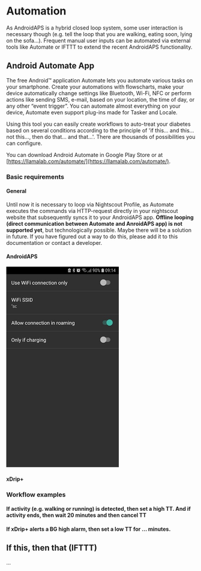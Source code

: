 # Automation

As AndroidAPS is a hybrid closed loop system, some user interaction is necessary though (e.g. tell the loop that you are walking, eating soon, lying on the sofa...). Frequent manual user inputs can be automated via external tools like Automate or IFTTT to extend the recent AndroidAPS functionality. 

## Android Automate App
The free Android™ application Automate lets you automate various tasks on your smartphone. Create your automations with flowscharts, make your device automatically change settings like Bluetooth, Wi-Fi, NFC or perform actions like sending SMS, e-mail, based on your location, the time of day, or any other “event trigger”. You can automate almost everything on your device, Automate even support plug-ins made for Tasker and Locale.

Using this tool you can easily create workflows to auto-treat your diabetes based on several conditions according to the principle of 'if this... and this... not this..., then do that... and that...'. There are thousands of possibilities you can configure.

You can download Android Automate in Google Play Store or at [https://llamalab.com/automate/](https://llamalab.com/automate/).

### Basic requirements

#### General
Until now it is necessary to loop via Nightscout Profile, as Automate executes the commands via HTTP-request directly in your nightscout website that subsequently syncs it to your AndroidAPS app. **Offline looping (direct communication between Automate and AnroidAPS app) is not supported yet**, but technologically possible. Maybe there will be a solution in future. If you have figured out a way to do this, please add it to this documentation or contact a developer.

#### AndroidAPS

![Nightscout connection preferences](../images/automate-aaps1.jpg)


#### xDrip+


### Workflow examples

#### If activity (e.g. walking or running) is detected, then set a high TT. And if activity ends, then wait 20 minutes and then cancel TT

#### If xDrip+ alerts a BG high alarm, then set a low TT for ... minutes. 


## If this, then that (IFTTT)
...
